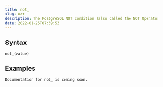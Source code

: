 ```yaml
---
title: not_
slug: not
description: The PostgreSQL NOT condition (also called the NOT Operator) is used to negate a condition in a SELECT, INSERT, UPDATE, or DELETE statement
date: 2022-01-25T07:39:53
---
```



## Syntax



```
not_(value)
```


## Examples



```
Documentation for not_ is coming soon.
```
